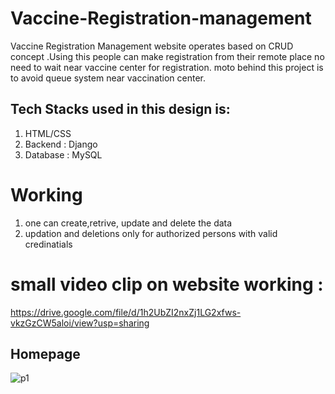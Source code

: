 # Vaccine-Registration-management

Vaccine Registration Management website operates based on CRUD concept .Using this people can make registration from their remote place no need to wait near vaccine center for registration.
moto behind this project is to avoid queue system near vaccination center.

## Tech Stacks used in this design is: 

1. HTML/CSS
2. Backend : Django                                      
3. Database : MySQL

# Working
1. one can create,retrive, update and delete the data
2. updation and deletions only for authorized persons with valid credinatials

# small video clip on website working :
https://drive.google.com/file/d/1h2UbZI2nxZj1LG2xfws-vkzGzCW5aloi/view?usp=sharing

## Homepage
![p1](https://user-images.githubusercontent.com/70704151/127649487-3115ad24-a6ff-45b7-8d07-c12d416472dc.PNG)
